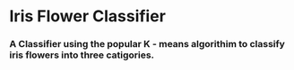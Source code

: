 # Iris Flower Classifier
### A Classifier using the popular K - means algorithim to classify iris flowers into three catigories. 
